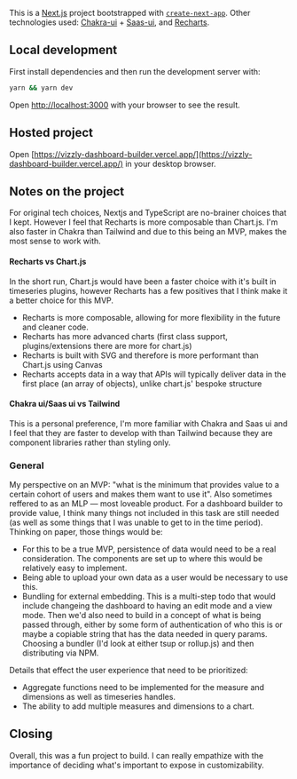 This is a [Next.js](https://nextjs.org/) project bootstrapped with [`create-next-app`](https://github.com/vercel/next.js/tree/canary/packages/create-next-app). Other technologies used: [Chakra-ui](https://chakra-ui.com/) + [Saas-ui](https://saas-ui.dev/), and [Recharts](https://recharts.org/en-US).

## Local development

First install dependencies and then run the development server with:

```bash
yarn && yarn dev
```

Open [http://localhost:3000](http://localhost:3000) with your browser to see the result.

## Hosted project

Open [https://vizzly-dashboard-builder.vercel.app/](https://vizzly-dashboard-builder.vercel.app/) in your desktop browser.

## Notes on the project

For original tech choices, Nextjs and TypeScript are no-brainer choices that I kept. However I feel that Recharts is more composable than Chart.js. I'm also faster in Chakra than Tailwind and due to this being an MVP, makes the most sense to work with.

#### Recharts vs Chart.js

In the short run, Chart.js would have been a faster choice with it's built in timeseries plugins, however Recharts has a few positives that I think make it a better choice for this MVP.

- Recharts is more composable, allowing for more flexibility in the future and cleaner code.
- Recharts has more advanced charts (first class support, plugins/extensions there are more for chart.js)
- Recharts is built with SVG and therefore is more performant than Chart.js using Canvas
- Recharts accepts data in a way that APIs will typically deliver data in the first place (an array of objects), unlike chart.js' bespoke structure

#### Chakra ui/Saas ui vs Tailwind

This is a personal preference, I'm more familiar with Chakra and Saas ui and I feel that they are faster to develop with than Tailwind because they are component libraries rather than styling only.

### General

My perspective on an MVP: "what is the minimum that provides value to a certain cohort of users and makes them want to use it". Also sometimes reffered to as an MLP — most loveable product. For a dashboard builder to provide value, I think many things not included in this task are still needed (as well as some things that I was unable to get to in the time period). Thinking on paper, those things would be:

- For this to be a true MVP, persistence of data would need to be a real consideration. The components are set up to where this would be relatively easy to implement.
- Being able to upload your own data as a user would be necessary to use this.
- Bundling for external embedding. This is a multi-step todo that would include changeing the dashboard to having an edit mode and a view mode. Then we'd also need to build in a concept of what is being passed through, either by some form of authentication of who this is or maybe a copiable string that has the data needed in query params. Choosing a bundler (I'd look at either tsup or rollup.js) and then distributing via NPM.

Details that effect the user experience that need to be prioritized:

- Aggregate functions need to be implemented for the measure and dimensions as well as timeseries handles.
- The ability to add multiple measures and dimensions to a chart.

## Closing

Overall, this was a fun project to build. I can really empathize with the importance of deciding what's important to expose in customizability.
